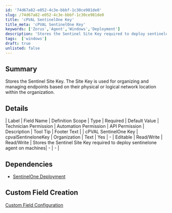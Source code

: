 ```yaml
---
id: '74d67a82-e052-4c3e-bbbf-1c30ce981de0'
slug: /74d67a82-e052-4c3e-bbbf-1c30ce981de0
title: 'cPVAL SentinelOne Key'
title_meta: 'cPVAL SentinelOne Key'
keywords: ['Zorus','Agent','Windows','Deployment']
description: 'Stores the Sentinel Site Key required to deploy sentinelone agent on machines'
tags:  ['windows']
draft: true
unlisted: false
---
```


## Summary
 Stores the Sentinel Site Key. The Site Key is used for organizing and managing endpoints based on their physical or logical network location within the organization.

## Details

| Label | Field Name | Definition Scope | Type | Required | Default Value | Technician Permission | Automation Permission | API Permission | Description | Tool Tip | Footer Text |
| cPVAL SentinelOne Key | cpvalSentineloneKey | Organization | Text | Yes | - | Editable | Read/Write | Read/Write | Stores the Sentinel Site Key required to deploy sentinelone agent on machines| - | - |

## Dependencies
- [SentinelOne Deployment](/docs/4e0f294f-9ecf-42a2-9832-497d4305360e)

## Custom Field Creation

[Custom Field Configuration](https://github.com/ProVal-Tech/ninjarmm/blob/main/custom-fields/cpval-sentinelonekey.toml)
